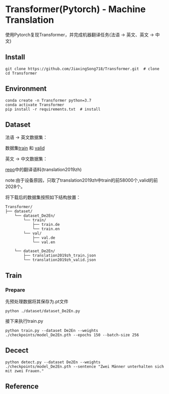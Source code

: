 # Transformer(Pytorch) - Machine Translation

使用Pytorch复现Transformer，并完成机器翻译任务(法语 -> 英文、英文 -> 中文)


## Install

```
git clone https://github.com/JiaxingSong718/Transformer.git  # clone
cd Transformer
```

## Environment

```
conda create -n Transformer python=3.7
conda activate Transformer
pip install -r requirements.txt  # install
```
## Dataset
法语 -> 英文数据集：

数据集[train](https://raw.githubusercontent.com/neychev/small_DL_repo/master/datasets/Multi30k/training.tar.gz) 和 [valid](https://raw.githubusercontent.com/neychev/small_DL_repo/master/datasets/Multi30k/validation.tar.gz)

英文 -> 中文数据集：

[repo](https://github.com/brightmart/nlp_chinese_corpus?tab=readme-ov-file)中的翻译语料(translation2019zh)

note:由于设备原因，只取了translation2019zh中train的前58000个,valid的前2028个。

将下载后的数据集按照如下结构放置：

```
Transformer/
├── dataset/
    └── dataset_De2En/
        └── train/
            ├── train.de
            └── train.en
        └── val/
            ├── val.de
            └── val.en

    └── dataset_De2En/
        ├── translation2019zh_train.json
        └── translation2019zh_valid.json
```

## Train
### Prepare
先预处理数据将其保存为.pt文件
```
python ./dataset/dataset_De2En.py
```
接下来执行train.py
```
python train.py --dataset De2En --weights ./checkpoints/model_De2En.pth --epochs 150 --batch-size 256
```

## Decect

```
python detect.py --dataset De2En --weights ./checkpoints/model_De2En.pth --sentence "Zwei Männer unterhalten sich mit zwei Frauen."
```

## Reference
